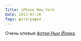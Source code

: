 ```yaml
---
Title: iPhone New York
Date: 2013-07-26
Tags: фотография
---
```


<div class="text">Очень клевые <a href="http://www.stefanfalke.com/#/personal/iPhone%20New%20York/1/">фотки Нью Йорка</a>.</div>